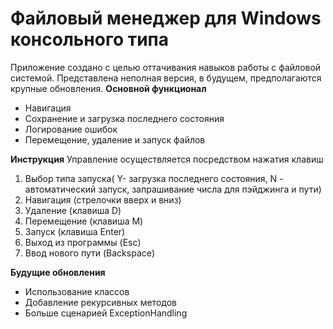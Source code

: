 # Файловый менеджер для Windows консольного типа
Приложение создано с целью оттачивания навыков работы с файловой системой. Представлена неполная версия, в будущем, предполагаются крупные обновления.
**Основной функционал**
- Навигация
- Сохранение и загрузка последнего состояния
- Логирование ошибок
- Перемещение, удаление и запуск файлов

**Инструкция**
Управление осуществляется посредством нажатия клавиш
1. Выбор типа запуска( Y- загрузка последнего состояния, N - автоматический запуск, запрашивание числа для пэйджинга и пути)
2. Навигация (стрелочки вверх и вниз)
3. Удаление (клавиша D)
4. Перемещение (клавиша M)
5. Запуск (клавиша Enter)
6. Выход из программы (Esc)
7. Ввод нового пути (Backspace)

**Будущие обновления**
- Использование классов
- Добавление рекурсивных методов
- Больше сценарией ExceptionHandling
